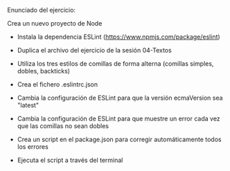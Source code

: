 Enunciado del ejercicio:

Crea un nuevo proyecto de Node

- Instala la dependencia ESLint (https://www.npmjs.com/package/eslint)

- Duplica el archivo del ejercicio de la sesión 04-Textos

- Utiliza los tres estilos de comillas de forma alterna (comillas simples, dobles, backticks)

- Crea el fichero .eslintrc.json

- Cambia la configuración de ESLint para que la versión ecmaVersion sea "latest"

- Cambia la configuración de ESLint para que muestre un error cada vez que las comillas no sean dobles

- Crea un script en el package.json para corregir automáticamente todos los errores

- Ejecuta el script a través del terminal